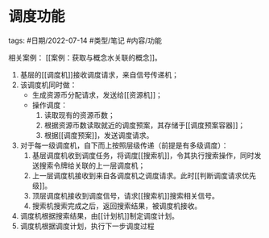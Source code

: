 # 调度功能

tags: #日期/2022-07-14 #类型/笔记 #内容/功能 

相关案例： [[案例：获取与概念水关联的概念]]。

1. 基层的[[调度机]]接收调度请求，来自信号传递机；
2. 该调度机同时做：
	- 生成资源币分配请求，发送给[[资源机]]；
	- 操作调度：
		1. 读取现有的资源币数；
		2. 根据资源币数读取就近的调度预案，其存储于[[调度预案容器]]；
		3. 根据[[调度预案]]，发送调度请求。
4. 对于每一级调度机，自下而上按照层级传递（前提是有多级调度）：
	1. 基层调度机收到调度任务，将调度[[搜索机]]，令其执行搜索操作，同时发送搜索令牌给关联的上一层调度机；
	2. 上一层调度机接收到来自各调度机之调度请求。此时[[判断调度请求优先级]]。
	3. 顶层调度机接收到调度信号，请求[[搜索机]]搜索相关信号。
	4. 搜索机搜索完成之后，返回搜索结果，被调度机接收。
2. 调度机根据搜索结果，由[[计划机]]制定调度计划。
3. 调度机根据调度计划，执行下一步调度过程

